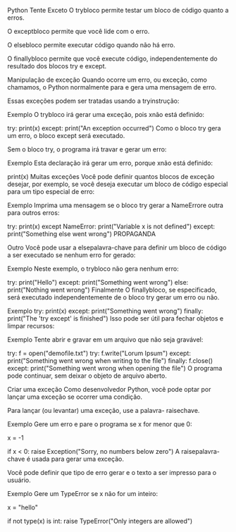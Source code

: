 Python Tente Exceto
O trybloco permite testar um bloco de código quanto a erros.

O exceptbloco permite que você lide com o erro.

O elsebloco permite executar código quando não há erro.

O finallybloco permite que você execute código, independentemente do resultado dos blocos try e except.

Manipulação de exceção
Quando ocorre um erro, ou exceção, como chamamos, o Python normalmente para e gera uma mensagem de erro.

Essas exceções podem ser tratadas usando a tryinstrução:

Exemplo
O trybloco irá gerar uma exceção, pois xnão está definido:

try:
  print(x)
except:
  print("An exception occurred")
Como o bloco try gera um erro, o bloco except será executado.

Sem o bloco try, o programa irá travar e gerar um erro:

Exemplo
Esta declaração irá gerar um erro, porque xnão está definido:

print(x)
Muitas exceções
Você pode definir quantos blocos de exceção desejar, por exemplo, se você deseja executar um bloco de código especial para um tipo especial de erro:

Exemplo
Imprima uma mensagem se o bloco try gerar a NameErrore outra para outros erros:

try:
  print(x)
except NameError:
  print("Variable x is not defined")
except:
  print("Something else went wrong")
PROPAGANDA

Outro
Você pode usar a elsepalavra-chave para definir um bloco de código a ser executado se nenhum erro for gerado:

Exemplo
Neste exemplo, o trybloco não gera nenhum erro:

try:
  print("Hello")
except:
  print("Something went wrong")
else:
  print("Nothing went wrong")
Finalmente
O finallybloco, se especificado, será executado independentemente de o bloco try gerar um erro ou não.

Exemplo
try:
  print(x)
except:
  print("Something went wrong")
finally:
  print("The 'try except' is finished")
Isso pode ser útil para fechar objetos e limpar recursos:

Exemplo
Tente abrir e gravar em um arquivo que não seja gravável:

try:
  f = open("demofile.txt")
  try:
    f.write("Lorum Ipsum")
  except:
    print("Something went wrong when writing to the file")
  finally:
    f.close()
except:
  print("Something went wrong when opening the file")
O programa pode continuar, sem deixar o objeto de arquivo aberto.

Criar uma exceção
Como desenvolvedor Python, você pode optar por lançar uma exceção se ocorrer uma condição.

Para lançar (ou levantar) uma exceção, use a palavra- raisechave.

Exemplo
Gere um erro e pare o programa se x for menor que 0:

x = -1

if x < 0:
  raise Exception("Sorry, no numbers below zero")
A raisepalavra-chave é usada para gerar uma exceção.

Você pode definir que tipo de erro gerar e o texto a ser impresso para o usuário.

Exemplo
Gere um TypeError se x não for um inteiro:

x = "hello"

if not type(x) is int:
  raise TypeError("Only integers are allowed")